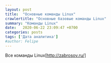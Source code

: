 ```yaml
---
layout: post
title:  "Основные команды Linux"
crawlertitle: "Основные базовые команды Linux"
summary: "Команды Linux"
date:   2020-06-22 23:09:47 +0700
categories: posts
tags: ['Дата аналитика']
#author: Felipe
---
```



Все команды Linux[http://zabrosov.ru/]



<!---
Независимо от того, случайно ли вы зафиксировали изменения или просто поняли, что ваш предыдущий зафиксированный код - это не то, что вам нужно, часто вам потребуется отменить предыдущий коммит в Git. В этой статье рассмотрим несколько способов отменить ваши коммиты, в зависимости от вашего варианта использования.

1. Что значит вернуться или откатиться: просто посмотреть, изменить содержимое рабочей области, изменить историю Git?
2. Что именно откатить: рабочую область (worktree), индекс (область подготовки коммита, staging area), текущую ветку, удаленную ветку?
3. К какой позиции откатить: к индексу, к последнему коммиту, к произвольному коммиту?
Обозначим начальную ситуацию на следующей схеме:

Обозначим начальную ситуацию на следующей схеме:

{% highlight Ruby %}

          (i) (wt)
A - B - C - D - ? - ?
            ↑
          master
          (HEAD)
{% endhighlight %}

A, B, C, D — коммиты в ветке master.
(HEAD) — местоположение указателя HEAD.
(i) — состояние индекса Git. Если совпадает c (HEAD) - пуст. Если нет - содержит изменения, подготовленные к следующему коммиту.
(wt) — состояние рабочей области проекта (working tree). Если совпадает с (i) — нет неиндексированных изменений, если не совпадает — есть изменения.
↑ обозначает коммит, на который указывает определенная ветка или указатель.

Вот решения, в зависимости от задачи:

#### 1. Временно переключиться на другой коммит

Если вам нужно просто переключиться на другой коммит, чтобы, например, посмотреть на его содержимое, достаточно команды git checkout:

{% highlight Ruby %}
git checkout aaaaaa

 (wt)
 (i)
  A - B - C - D
  ↑           ↑
(HEAD)    master
{% endhighlight %}

Сейчас репозиторий находится в состоянии «detached HEAD». Чтобы переключиться обратно, используйте имя ветки (например, master):

{% highlight Ruby %}
git checkout master
{% endhighlight %}

#### 2. Переключиться на коммит и продолжить работу с него

Если вы хотите продолжить работу с другого коммита, вам понадобится новая ветка. Можно переключиться и создать ее одной командой:

{% highlight Ruby %}
git checkout -b имя-новой-ветки aaaaaa

 (wt)
 (i)
  A - B - C - D
  ↑           ↑
 new       master
(HEAD)
{% endhighlight %}

#### 3. Удалить изменения в рабочей области и вернуть ее к состоянию как при последнем коммите.

Начальное состояние:

{% highlight Ruby %}
       (i) (wt)
A - B - C - D - ? - ?
            ↑
          master
          (HEAD)
{% endhighlight %}

#### 3.1 Безопасно — с помощью кармана (stash)

#### 3.1.1 Только неиндексированные

Можно удалить прикарманить только те изменения, которые еще не были индексированы (командой add):

{% highlight Ruby %}
git stash save --keep-index
{% endhighlight %}

Конечное состояние:

{% highlight Ruby %}
 (wt)
               (i)       
A - B - C - D - ?         ?
            ↑             ↑
          master      stash{0}
          (HEAD)
{% endhighlight %}

#### 3.1.2 Индексированные и нет

Эта команда отменяет все индексированные и неиндексированные изменения в рабочей области, сохраняя их в карман (stash).

{% highlight Ruby %}
git stash save
{% endhighlight %}

Конечное состояние:

{% highlight Ruby %}
  (wt)
           (i)           
A - B - C - D             ?
            ↑             ↑
          master      stash{0}
          (HEAD)
{% endhighlight %}

Восстановление несохраненных изменений: легко и просто.

{% highlight Ruby %}
git stash apply
{% endhighlight %}

Если stash совсем не нужен, его можно удалить.

{% highlight Ruby %}
# удалить последнюю запись кармана
git stash drop
{% endhighlight %}

https://regexr.com/5g233

После этого восстановить изменения всё ещё можно, но сложнее: <a href='https://stackoverflow.com/q/89332/2790048'>How to recover a dropped stash in Git?</a> ?

#### 3.2 Опасный способ

<b>Осторожно!</b> Эта команда безвозвратно удаляет несохраненные текущие изменения из рабочей области и из индекса Если они вам все-таки нужны, воспользуйтесь git stash.

Восстановление несохраненных изменений: неиндексированные потеряны полностью, но <a href='https://ru.stackoverflow.com/a/424384/181472'>вы можете восстановить то, что было проиндексировано</a>.

Здесь мы будем использовать git reset --hard

Выполняем:

{% highlight Ruby %}
git reset --hard HEAD
{% endhighlight %}

Конечное состояние:

{% highlight Ruby %}
      (wt)
           (i)
A - B - C - D - х - х
            ↑
          master
          (HEAD)
{% endhighlight %}

#### 4. Перейти к более раннему коммиту в текущей ветке и удалить из нее все последующие (неопубликованные)

<b>Осторожно!</b>Эта команда переписывает историю Git-репозитория. Если вы уже опубликовали <a href='https://ru.stackoverflow.com/tags/git-push/info'>(git push) </a>свои изменения, то этот способ использовать нельзя <a href='https://ru.stackoverflow.com/questions/429512/'>(см. почему)</a>. Используйте вариант из пункта 5 <a href='https://ru.stackoverflow.com/tags/git-revert/info'>(git revert)</a>.

#### 4.1 При этом сохранить изменения в индекс репозитория:

{% highlight Ruby %}
git reset --soft bbbbbb
{% endhighlight %}

После этого индекс репозитория будет содержать все изменения от cccccc до dddddd. Теперь вы можете сделать новый коммит (или несколько) на основе этих изменений.

{% highlight Ruby %}
           (wt)
           (i)
A - B - C - D 
    ↑
  master
  (HEAD)
{% endhighlight %}

#### 4.2 Сохранить изменения в рабочей области, но не в индексе.

{% highlight Ruby %}
git reset bbbbbb
{% endhighlight %}

Эта команда просто перемещает указатель ветки, но не отражает изменения в индексе (он будет пустым).

{% highlight Ruby %}
 (i)     (wt)
A - B - C - D 
    ↑
  master
  (HEAD)
{% endhighlight %}

#### 4.3 Просто выбросить изменения.

<b>Осторожно!</b> Эта команда безвозвратно удаляет несохраненные текущие изменения. Если удаляемые коммиты не принадлежат никакой другой ветке, то они тоже будут потеряны.

<b>Восстановление коммитов:</b> Используйте <a href='https://ru.stackoverflow.com/tags/git-reflog/info'>git reflog</a> и <a href='https://ru.stackoverflow.com/questions/232455/'>этот вопрос</a>этот вопрос чтобы найти и восстановить коммиты; иначе сборщик мусора удалит их безвозвратно через некоторое время.

Восстановление несохраненных изменений: неиндексированные потеряны полностью, но <a href='https://ru.stackoverflow.com/a/424384/181472'>вы можете восстановить то, что было проиндексировано</a>вы можете восстановить то, что было проиндексировано.

Начальное состояние:

{% highlight Ruby %}
   (i) (wt)
A - B - C - D - ? -  ?
            ↑
          master
          (HEAD)
{% endhighlight %}

Выполняем:

{% highlight Ruby %}
git reset --hard bbbbbb
{% endhighlight %}

Конечное состояние:

{% highlight Ruby %}
 (wt)
   (i)
A - B - C - D - х - х
    ↑
  master
  (HEAD)
{% endhighlight %}

#### 

5. Отменить уже опубликованные коммиты с помощью новых коммитов
Воспользуйтесь командой <a href='https://ru.stackoverflow.com/tags/git-revert/info'>git revert</a>. Она создает новые коммиты, по одному на каждый отменяемый коммит. Таким образом, если нужно отменить все коммиты после aaaaaa:

{% highlight Ruby %}
 # можно перечислить отменяемые коммиты
git revert bbbbbb cccccc dddddd

# можно задать диапазон от более раннего к более позднему (новому)
git revert bbbbbb..dddddd

# либо в относительных ссылках
git revert HEAD~2..HEAD

# можно отменить коммит слияния, указывая явным образом номер предка (в нашем примере таких нет):
git revert -m 1 abcdef

# после этого подтвердите изменения:
git commit -m'детальное описание, что и почему сделано'
{% endhighlight %}

<b>Восстановление:</b> Если revert-коммит оказался ошибочным, <a href='https://ru.stackoverflow.com/a/433111/181472'>используйте этот ответ</a>.

--->